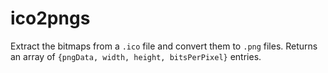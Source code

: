 # ico2pngs

Extract the bitmaps from a `.ico` file and convert them to `.png` files. Returns an array of `{pngData, width, height, bitsPerPixel}` entries.
